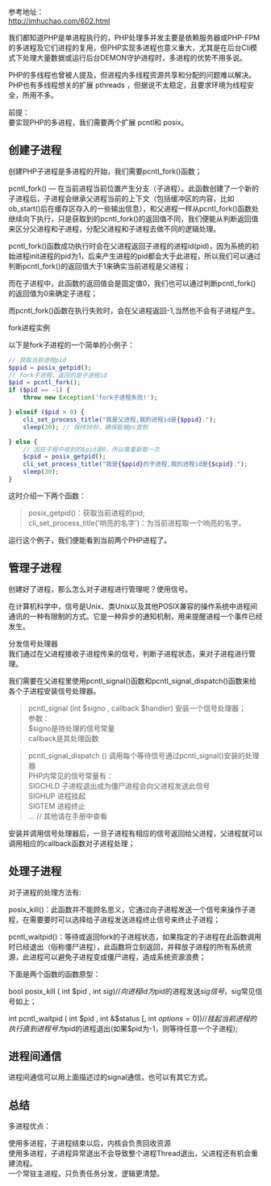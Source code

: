 
参考地址：  
http://imhuchao.com/602.html  
  
  
我们都知道PHP是单进程执行的，PHP处理多并发主要是依赖服务器或PHP-FPM的多进程及它们进程的复用，但PHP实现多进程也意义重大，尤其是在后台Cli模式下处理大量数据或运行后台DEMON守护进程时，多进程的优势不用多说。  
  
PHP的多线程也曾被人提及，但进程内多线程资源共享和分配的问题难以解决。PHP也有多线程想关的扩展 pthreads ，但据说不太稳定，且要求环境为线程安全，所用不多。  
  
  
前提：  
要实现PHP的多进程，我们需要两个扩展 pcntl和 posix。  
  
  
创建子进程  
------------
创建PHP子进程是多进程的开始，我们需要pcntl_fork()函数；  
  
pcntl_fork() — 在当前进程当前位置产生分支（子进程）。此函数创建了一个新的子进程后，子进程会继承父进程当前的上下文（包括缓冲区的内容，比如ob_start()后在缓存区存入的一些输出信息），和父进程一样从pcntl_fork()函数处继续向下执行，只是获取到的pcntl_fork()的返回值不同，我们便能从判断返回值来区分父进程和子进程，分配父进程和子进程去做不同的逻辑处理。  
  
pcntl_fork()函数成功执行时会在父进程返回子进程的进程id(pid)，因为系统的初始进程init进程的pid为1，后来产生进程的pid都会大于此进程，所以我们可以通过判断pcntl_fork()的返回值大于1来确实当前进程是父进程；  
  
而在子进程中，此函数的返回值会是固定值0，我们也可以通过判断pcntl_fork()的返回值为0来确定子进程；  
  
而pcntl_fork()函数在执行失败时，会在父进程返回-1,当然也不会有子进程产生。  
  
fork进程实例  
  
以下是fork子进程的一个简单的小例子：  
```php
// 获取当前进程pid
$ppid = posix_getpid();
// fork子进程，返回的是子进程id
$pid = pcntl_fork();
if ($pid == -1) {
	throw new Exception('fork子进程失败!');

} elseif ($pid > 0) {
	cli_set_process_title("我是父进程,我的进程id是{$ppid}.");
	sleep(30); // 保持30秒，确保能被ps查到

} else {
	// 因在子程中收到的$pid是0，所以需重新取一次
	$cpid = posix_getpid();
	cli_set_process_title("我是{$ppid}的子进程,我的进程id是{$cpid}.");
	sleep(30);
}
```
  
这时介绍一下两个函数：  
  
> posix_getpid()：获取当前进程的pid;  
>  cli_set_process_title('响亮的名字')：为当前进程取一个响亮的名字。  
   
运行这个例子，我们便能看到当前两个PHP进程了。   
  
  
  
管理子进程  
------------
创建好了进程，那么怎么对子进程进行管理呢？使用信号。  
  
在计算机科学中，信号是Unix、类Unix以及其他POSIX兼容的操作系统中进程间通讯的一种有限制的方式。它是一种异步的通知机制，用来提醒进程一个事件已经发生。  
  
分发信号处理器  
我们通过在父进程接收子进程传来的信号，判断子进程状态，来对子进程进行管理。  
  
我们需要在父进程里使用pcntl_signal()函数和pcntl_signal_dispatch()函数来给各个子进程安装信号处理器。  
  
> pcntl_signal (int $signo , callback $handler) 安装一个信号处理器；   
>  参数：  
> $signo是待处理的信号常量    
> callback是其处理函数   
  
  
> pcntl_signal_dispatch () 调用每个等待信号通过pcntl_signal()安装的处理器  
PHP内常见的信号常量有：  
>    SIGCHLD     子进程退出成为僵尸进程会向父进程发送此信号  
>    SIGHUP      进程挂起  
>    SIGTEM      进程终止  
>    ...         // 其他请在手册中查看  
  
安装并调用信号处理器后，一旦子进程有相应的信号返回给父进程，父进程就可以调用相应的callback函数对子进程处理；  
  
  
处理子进程  
------------
对子进程的处理方法有:  
   
posix_kill()：此函数并不能顾名思义，它通过向子进程发送一个信号来操作子进程，在需要要时可以选择给子进程发送进程终止信号来终止子进程；  
  
pcntl_waitpid()：等待或返回fork的子进程状态，如果指定的子进程在此函数调用时已经退出（俗称僵尸进程），此函数将立刻返回，并释放子进程的所有系统资源，此进程可以避免子进程变成僵尸进程，造成系统资源浪费；  
  
下面是两个函数的函数原型：  

bool posix_kill ( int $pid , int $sig ) // 向进程id为$pid的进程发送$sig信号，$sig常见信号如上；  
  
int pcntl_waitpid ( int $pid , int &$status [, int $options = 0 ] )  //   挂起当前进程的执行直到进程号为$pid的进程退出(如果$pid为-1，则等待任意一个子进程);  


进程间通信
------------
进程间通信可以用上面描述过的signal通信，也可以有其它方式。


  
  
总结
------------
  
多进程优点：  
  
使用多进程，子进程结束以后，内核会负责回收资源  
使用多进程，子进程异常退出不会导致整个进程Thread退出，父进程还有机会重建流程。  
一个常驻主进程，只负责任务分发，逻辑更清楚。  
  
  
  









